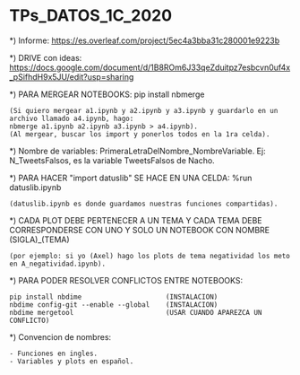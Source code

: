 # TPs_DATOS_1C_2020

*) Informe: https://es.overleaf.com/project/5ec4a3bba31c280001e9223b

*) DRIVE con ideas: https://docs.google.com/document/d/1B8ROm6J33qeZduitpz7esbcvn0uf4x_pSifhdH9x5JU/edit?usp=sharing

*) PARA MERGEAR NOTEBOOKS: pip install nbmerge

    (Si quiero mergear a1.ipynb y a2.ipynb y a3.ipynb y guardarlo en un archivo llamado a4.ipynb, hago:
    nbmerge a1.ipynb a2.ipynb a3.ipynb > a4.ipynb).
    (Al mergear, buscar los import y ponerlos todos en la 1ra celda).

*) Nombre de variables: PrimeraLetraDelNombre_NombreVariable. Ej: N_TweetsFalsos, es la variable TweetsFalsos de Nacho.

*) PARA HACER "import datuslib" SE HACE EN UNA CELDA: %run datuslib.ipynb

    (datuslib.ipynb es donde guardamos nuestras funciones compartidas).
    
*) CADA PLOT DEBE PERTENECER A UN TEMA Y CADA TEMA DEBE CORRESPONDERSE CON UNO Y SOLO UN NOTEBOOK CON NOMBRE (SIGLA)_(TEMA)

    (por ejemplo: si yo (Axel) hago los plots de tema negatividad los meto en A_negatividad.ipynb).
    
*) PARA PODER RESOLVER CONFLICTOS ENTRE NOTEBOOKS: 

    pip install nbdime                     (INSTALACION)
    nbdime config-git --enable --global    (INSTALACION)
    nbdime mergetool                       (USAR CUANDO APAREZCA UN CONFLICTO)

*) Convencion de nombres: 

    - Funciones en ingles.
    - Variables y plots en español.
